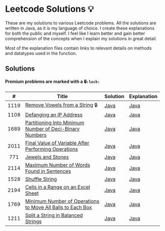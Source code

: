 # Leetcode Solutions :bulb:
These are my solutions to various Leetcode problems. All the solutions are written in Java, as it is my language of choice. 
I create these explanations for both the public and myself. I feel like I learn better and gain better comprehension of the concepts when I explain my solutions in great detail.

Most of the explanation files contain links to relevant details on methods and datatypes used in the function.

## Solutions

#### Premium problems are marked with a :lock:`:lock:`
|  #   | Title                                                                                                                                                   | Solution                                                                                | Explanation                                                                           |
|:----:|---------------------------------------------------------------------------------------------------------------------------------------------------------|-----------------------------------------------------------------------------------------|---------------------------------------------------------------------------------------|
| 1119 | [Remove Vowels from a String](https://leetcode.com/problems/remove-vowels-from-a-string/) :lock:                                                        | [Java](src/Strings/RemoveVowels/RemoveVowels.java)                                      | [Java](src/Strings/RemoveVowels/RemoveVowels.md)                                      |
| 1108 | [Defanging an IP Address](https://leetcode.com/problems/defanging-an-ip-address/)                                                                       | [Java](src/Strings/DefangIPAddress/DefangIPAddr.java)                                   | [Java](src/Strings/DefangIPAddress/DefangIPAddr.md)                                   |
| 1689 | [Partitioning Into Minimum Number of Deci-Binary Numbers](https://leetcode.com/problems/partitioning-into-minimum-number-of-deci-binary-numbers/)       | [Java](src/Strings/PartitioningMinDeciBinary/MinPartitions.java)                        | [Java](src/Strings/PartitioningMinDeciBinary/MinPartitions.md)                        |
| 2011 | [Final Value of Variable After Performing Operations](https://leetcode.com/problems/final-value-of-variable-after-performing-operations/)               | [Java](src/Strings/FinalValueAfterOperations/FinalValueAfterOperations.java)            | [Java](src/Strings/FinalValueAfterOperations/FinalValueAfterOperations.md)            |
| 771  | [Jewels and Stones](https://leetcode.com/problems/jewels-and-stones)                                                                                    | [Java](src/Strings/JewelsAndStones/NumJewelsInStones.java)                              | [Java](src/Strings/JewelsAndStones/NumJewelsInStones.md)                              |
| 2114 | [Maximum Number of Words Found in Sentences](https://leetcode.com/problems/maximum-number-of-words-found-in-sentences/)                                 | [Java](src/Strings/MaximumNumberOfWordsFoundInSentences/MostWordsFound.java)            | [Java](src/Strings/MaximumNumberOfWordsFoundInSentences/MostWordsFound.md)            |
| 1528 | [Shuffle String](https://leetcode.com/problems/shuffle-string/)                                                                                         | [Java](src/Strings/ShuffleString/RestoreString.java)                                    | [Java](src/Strings/ShuffleString/RestoreString.md)                                    |
| 2194 | [Cells in a Range on an Excel Sheet](https://leetcode.com/problems/cells-in-a-range-on-an-excel-sheet/)                                                 | [Java](src/Strings/CellsInARangeOnAnExcelSheet/CellsInRange.java)                       | [Java](src/Strings/CellsInARangeOnAnExcelSheet/CellsInRange.md)                       |
| 1769 | [Minimum Number of Operations to Move All Balls to Each Box](https://leetcode.com/problems/minimum-number-of-operations-to-move-all-balls-to-each-box/) | [Java](src/Strings/MinimumNumberOfOperationsToMoveAllBallsToEachBox/MinOperations.java) | [Java](src/Strings/MinimumNumberOfOperationsToMoveAllBallsToEachBox/MinOperations.md) |   
| 1211 | [Split a String in Balanced Strings](https://leetcode.com/problems/split-a-string-in-balanced-strings/)                                                 | [Java](src/Strings/SplitAStringInBalancedStrings/BalancedStringSplit.java)              | [Java](src/Strings/SplitAStringInBalancedStrings/BalancedStringSplit.md)              |